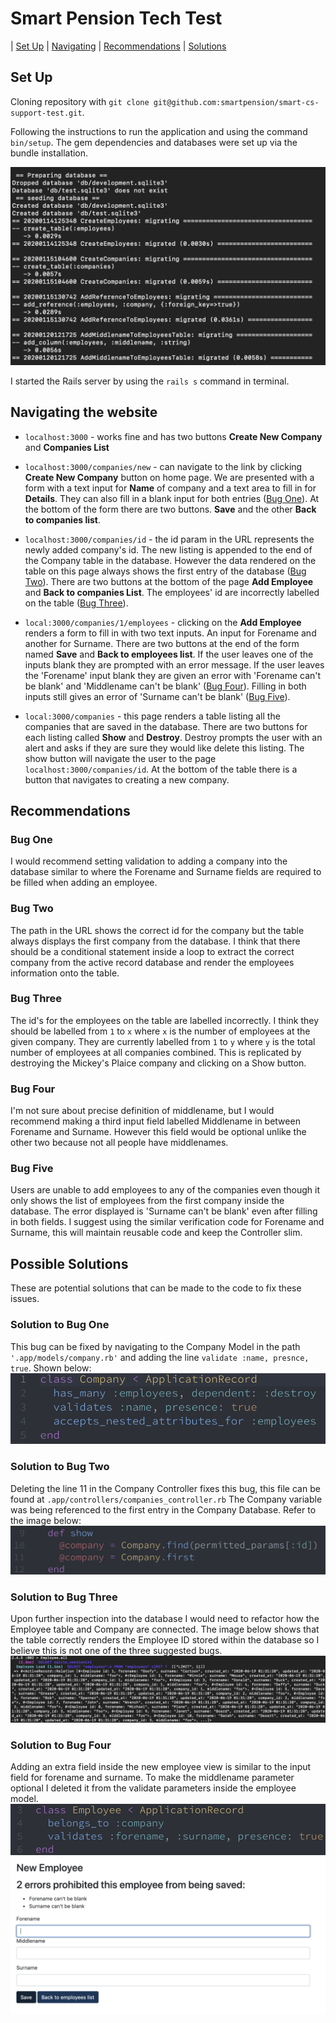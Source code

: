 # Smart Pension Tech Test

| [Set Up](##Set-Up) | [Navigating](##Navigating-the-website) | [Recommendations](##Recommendations) | [Solutions](##Possible-Solutions)

## Set Up

Cloning repository with `git clone git@github.com:smartpension/smart-cs-support-test.git`.

Following the instructions to run the application and using the command `bin/setup`. The gem dependencies and databases were set up via the bundle installation.

![Image of database installation](./images/database-setup.png)

I started the Rails server by using the `rails s` command in terminal.

## Navigating the website

* `localhost:3000` - works fine and has two buttons **Create New Company** and **Companies List**

* `localhost:3000/companies/new` - can navigate to the link by clicking **Create New Company** button on home page. We are presented with a form with a text input for **Name** of company and a text area to fill in for **Details**. They can also fill in a blank input for both entries ([Bug One](#bug-One)). At the bottom of the form there are two buttons. **Save** and the other **Back to companies list**.

* `localhost:3000/companies/id` - the id param in the URL represents the newly added company's id. The new listing is appended to the end of the Company table in the database. However the data rendered on the table on this page always shows the first entry of the database ([Bug Two](#bug-Two)). There are two buttons at the bottom of the page **Add Employee** and **Back to companies List**. The employees' id are incorrectly labelled on the table ([Bug Three](#bug-Three)).

* `local:3000/companies/1/employees` - clicking on the **Add Employee** renders a form to fill in with two text inputs. An input for Forename and another for Surname. There are two buttons at the end of the form named **Save** and **Back to employees list**. If the user leaves one of the inputs blank they are prompted with an error message. If the user leaves the 'Forename' input blank they are given an error with 'Forename can't be blank' and 'Middlename can't be blank' ([Bug Four](#bug-Four)). Filling in both inputs still gives an error of 'Surname can't be blank' ([Bug Five](#bug-Five)).

* `local:3000/companies` - this page renders a table listing all the companies that are saved in the database. There are two buttons for each listing called **Show** and **Destroy**. Destroy prompts the user with an alert and asks if they are sure they would like delete this listing. The show button will navigate the user to the page `localhost:3000/companies/id`. At the bottom of the table there is a button that navigates to creating a new company.

## Recommendations

### Bug One

I would recommend setting validation to adding a company into the database similar to where the Forename and Surname fields are required to be filled when adding an employee.

### Bug Two

The path in the URL shows the correct id for the company but the table always displays the first company from the database. I think that there should be a conditional statement inside a loop to extract the correct company from the active record database and render the employees information onto the table.

### Bug Three

The id's for the employees on the table are labelled incorrectly. I think they should be labelled from `1` to `x` where `x` is the number of employees at the given company. They are currently labelled from `1` to `y` where `y` is the total number of employees at all companies combined. This is replicated by destroying the Mickey's Plaice company and clicking on a Show button.

### Bug Four

I'm not sure about precise definition of middlename, but I would recommend making a third input field labelled Middlename in between Forename and Surname. However this field would be optional unlike the other two because not all people have middlenames.

### Bug Five

Users are unable to add employees to any of the companies even though it only shows the list of employees from the first company inside the database. The error displayed is 'Surname can't be blank' even after filling in both fields. I suggest using the similar verification code for Forename and Surname, this will maintain reusable code and keep the Controller slim.

## Possible Solutions

These are potential solutions that can be made to the code to fix these issues.

### Solution to Bug One

This bug can be fixed by navigating to the Company Model in the path `'.app/models/company.rb'` and adding the line `validate :name, presnce, true`. Shown below:
![Image Solution to bug one](./images/solution-bug-one.png)

### Solution to Bug Two

Deleting the line 11 in the Company Controller fixes this bug, this file can be found at `.app/controllers/companies_controller.rb` The Company variable was being referenced to the first entry in the Company Database. Refer to the image below:
![Image Solution to bug two](./images/solution-bug-two.png)

### Solution to Bug Three

Upon further inspection into the database I would need to refactor how the Employee table and Company are connected. The image below shows that the table correctly renders the Employee ID stored within the database so I believe this is not one of the three suggested bugs.
![Image Solution to bug three](./images/solution-bug-three.png)

### Solution to Bug Four

Adding an extra field inside the new employee view is similar to the input field for forename and surname. To make the middlename parameter optional I deleted it from the validate parameters inside the employee model.
![Image solution to bug four a](./images/solution-bug-four-a.png)
![Image solution to bug four b](./images/solution-bug-four-b.png)
